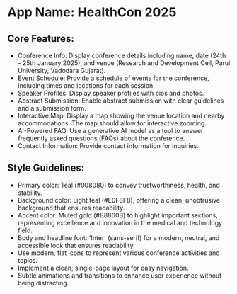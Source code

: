 # **App Name**: HealthCon 2025

## Core Features:

- Conference Info: Display conference details including name, date (24th - 25th January 2025), and venue (Research and Development Cell, Parul University, Vadodara Gujarat).
- Event Schedule: Provide a schedule of events for the conference, including times and locations for each session.
- Speaker Profiles: Display speaker profiles with bios and photos.
- Abstract Submission: Enable abstract submission with clear guidelines and a submission form.
- Interactive Map: Display a map showing the venue location and nearby accommodations. The map should allow for interactive zooming.
- AI-Powered FAQ: Use a generative AI model as a tool to answer frequently asked questions (FAQs) about the conference.
- Contact Information: Provide contact information for inquiries.

## Style Guidelines:

- Primary color: Teal (#008080) to convey trustworthiness, health, and stability.
- Background color: Light teal (#E0F8F8), offering a clean, unobtrusive background that ensures readability.
- Accent color: Muted gold (#B8860B) to highlight important sections, representing excellence and innovation in the medical and technology field.
- Body and headline font: 'Inter' (sans-serif) for a modern, neutral, and accessible look that ensures readability.
- Use modern, flat icons to represent various conference activities and topics.
- Implement a clean, single-page layout for easy navigation.
- Subtle animations and transitions to enhance user experience without being distracting.